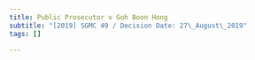 ```yaml
---
title: Public Prosecutor v Goh Boon Hong
subtitle: "[2019] SGMC 49 / Decision Date: 27\_August\_2019"
tags: []

---
```

